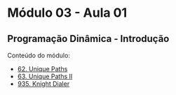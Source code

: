 # Módulo 03 - Aula 01
## Programação Dinâmica - Introdução

Conteúdo do módulo:
- [62. Unique Paths](https://leetcode.com/problems/unique-paths/solutions/6316897/recursion-and-iterative-by-fernamn-aczk/)
- [63. Unique Paths II](https://leetcode.com/problems/unique-paths-ii/solutions/6320132/its-basically-the-same-as-problem-62-by-1qp4f/)
- [935. Knight Dialer](https://leetcode.com/problems/knight-dialer/solutions/6320565/this-horse-rides-a-lot-by-fernamn-q6vv/)